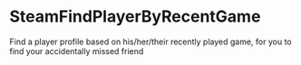 # SteamFindPlayerByRecentGame
Find a player profile based on his/her/their recently played game, for you to find your accidentally missed friend
